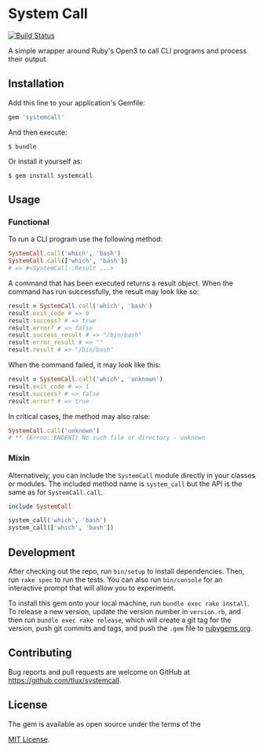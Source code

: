 # System Call

[![Build Status](https://travis-ci.org/tlux/systemcall.svg?branch=master)](https://travis-ci.org/tlux/systemcall)

A simple wrapper around Ruby's Open3 to call CLI programs and process their
output.

## Installation

Add this line to your application's Gemfile:

```ruby
gem 'systemcall'
```

And then execute:

    $ bundle

Or install it yourself as:

    $ gem install systemcall

## Usage

### Functional

To run a CLI program use the following method:

```ruby
SystemCall.call('which', 'bash')
SystemCall.call(['which', 'bash'])
# => #<SystemCall::Result ...>
```

A command that has been executed returns a result object. When the command has
run successfully, the result may look like so:

```ruby
result = SystemCall.call('which', 'bash')
result.exit_code # => 0
result.success? # => true
result.error? # => false
result.success_result # => "/bin/bash"
result.error_result # => ""
result.result # => "/bin/bash"
```

When the command failed, it may look like this:

```ruby
result = SystemCall.call('which', 'unknown')
result.exit_code # => 1
result.success? # => false
result.error? # => true
```

In critical cases, the method may also raise:

```ruby
SystemCall.call('unknown')
# ** (Errno::ENOENT) No such file or directory - unknown
```

### Mixin

Alternatively, you can include the `SystemCall` module directly in your classes
or modules. The included method name is `system_call` but the API is the same as
for `SystemCall.call`.

```ruby
include SystemCall

system_call('which', 'bash')
system_call(['which', 'bash'])
```

## Development

After checking out the repo, run `bin/setup` to install dependencies. Then, run
`rake spec` to run the tests. You can also run `bin/console` for an interactive
prompt that will allow you to experiment.

To install this gem onto your local machine, run `bundle exec rake install`. To
release a new version, update the version number in `version.rb`, and then run
`bundle exec rake release`, which will create a git tag for the version, push
git commits and tags, and push the `.gem` file to
[rubygems.org](https://rubygems.org).

## Contributing

Bug reports and pull requests are welcome on GitHub at
https://github.com/tlux/systemcall.

## License

The gem is available as open source under the terms of the

[MIT License](https://opensource.org/licenses/MIT).
